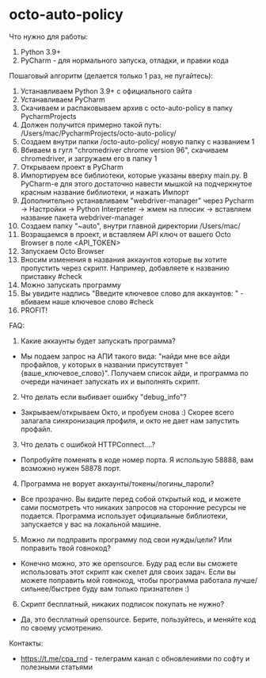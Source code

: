 # octo-auto-policy

Что нужно для работы:
1. Python 3.9+
2. PyCharm - для нормального запуска, отладки, и правки кода

Пошаговый алгоритм (делается только 1 раз, не пугайтесь):
1. Устанавливаем Python 3.9+ с официального сайта
2. Устанавливаем PyCharm
3. Скачиваем и распаковываем архив с octo-auto-policy в папку PycharmProjects
4. Должен получится примерно такой путь: /Users/mac/PycharmProjects/octo-auto-policy/
5. Создаем внутри папки /octo-auto-policy/ новую папку с названием 1
6. Вбиваем в гугл "chromedriver chrome version 96", скачиваем chromedriver, и загружаем его в папку 1
7. Открываем проект в PyCharm
8. Импортируем все библиотеки, которые указаны вверху main.py.
В PyCharm-е для этого достаточно навести мышкой на подчеркнутое красным название библиотеки, и нажать Импорт
6. Дополнительно устанавливаем "webdriver-manager" через Pycharm -> Настройки -> Python Interpreter -> жмем на плюсик -> вставляем название пакета webdriver-manager
7. Создаем папку "~auto", внутри главной директории /Users/mac/
8. Возращаемся в проект, и вставляем API ключ от вашего Octo Browser в поле  <API_TOKEN>
9. Запускаем Octo Browser
10. Вносим изменения в названия аккаунтов которые вы хотите пропустить через скрипт. Например, добавляете к названию приставку #check
11. Можно запускать программу
12. Вы увидите надпись "Введите ключевое слово для аккаунтов: " - вбиваем наше ключевое слово #check
13. PROFIT!

FAQ:
1. Какие аккаунты будет запускать программа?
- Мы подаем запрос на АПИ такого вида: "найди мне все айди профайлов, у которых в названии присутствует "{ваше_ключевое_слово}".
Получаем список айди, и программа по очереди начинает запускать их и выполнять скрипт.
2. Что делать если выбивает ошибку "debug_info"?
- Закрываем/открываем Окто, и пробуем снова :) Скорее всего залагала синхронизация профиля, и окто не дает нам запустить профайл.
3. Что делать с ошибкой HTTPConnect....?
- Попробуйте поменять в коде номер порта. Я использую 58888, вам возможно нужен 58878 порт.
4. Программа не ворует аккаунты/токены/логины_пароли?
- Все прозрачно. Вы видите перед собой открытый код, и можете сами посмотреть что никаких запросов на сторонние ресурсы не подается. 
Программа использует официальные библиотеки, запускается у вас на локальной машине.
5. Можно ли подправить программу под свои нужды/цели? Или поправить твой говнокод?
- Конечно можно, это же opensource. Буду рад если вы сможете использовать этот скрипт как скелет для своих задач.
Если вы можете поправить мой говнокод, чтобы программа работала лучше/сильнее/быстрее буду вам только признателен :) 
6. Скрипт бесплатный, никаких подписок покупать не нужно?
- Да, это бесплатный opensource. Берите, пользуйтесь, и меняйте код по своему усмотрению.

Контакты:
- https://t.me/cpa_rnd - телеграмм канал с обновлениями по софту и полезными статьями
